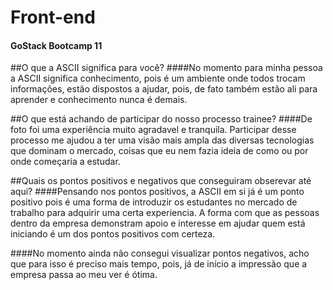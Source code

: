 # Front-end
####   GoStack Bootcamp 11

##O que a ASCII significa para você?
####No momento para minha pessoa a ASCII significa conhecimento, pois é um ambiente onde todos trocam informações, estão dispostos a ajudar, pois, de fato também estão ali para aprender e conhecimento nunca é demais.

##O que está achando de participar do nosso processo trainee?
####De foto foi uma experiência muito agradavel e tranquila. Participar desse processo me ajudou a ter uma visão mais ampla das diversas tecnologias que dominam o mercado, coisas que eu nem fazia ideia de como ou por onde começaria a estudar.

##Quais os pontos positivos e negativos que conseguiram obserevar até aqui?
####Pensando nos pontos positivos, a ASCII em si já é um ponto positivo pois é uma forma de introduzir os estudantes no mercado de trabalho para adquirir uma certa experiencia. A forma com que as pessoas dentro da empresa demonstram apoio e interesse em ajudar quem está iniciando é um dos pontos positivos com certeza.

####No momento ainda não consegui visualizar pontos negativos, acho que para isso é preciso mais tempo, pois, já de início a impressão que a empresa passa ao meu ver é ótima.

